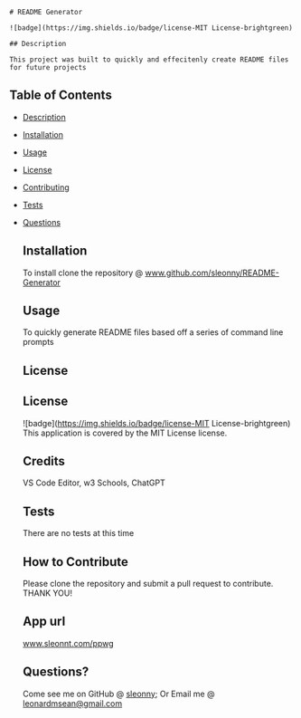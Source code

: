 
    
    # README Generator

    ![badge](https://img.shields.io/badge/license-MIT License-brightgreen)

    ## Description
    
    This project was built to quickly and effecitenly create README files for future projects
    
   ## Table of Contents

  - [Description](#description)
  - [Installation](#installation)
  - [Usage](#usage)
  - [License](#license)
  - [Contributing](#contributing)
  - [Tests](#tests)
  - [Questions](#questions)
    
    ## Installation

    To install clone the repository @ www.github.com/sleonny/README-Generator

    ## Usage
    
    To quickly generate README files based off a series of command line prompts

    ## License
    
    ## License
    ![badge](https://img.shields.io/badge/license-MIT License-brightgreen)
    This application is covered by the MIT License license. 
    
    ## Credits
    
    VS Code Editor, w3 Schools, ChatGPT  
  
    ## Tests

    There are no tests at this time
    
    ## How to Contribute
    
    Please clone the repository and submit a pull request to contribute.  THANK YOU!
    
    ## App url
    
    www.sleonnt.com/ppwg
    
    ## Questions?
    
    Come see me on GitHub @ [sleonny](https://github.com/sleonny);
    Or
    Email me @ leonardmsean@gmail.com